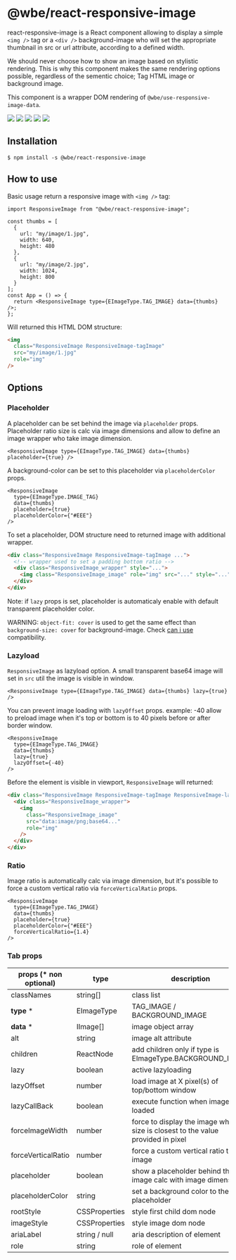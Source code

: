 # @wbe/react-responsive-image

react-responsive-image is a React component allowing to display a simple `<img />` tag or
a `<div />` background-image who will set the appropriate thumbnail in src or url attribute,
according to a defined width.

We should never choose how to show an image based on stylistic rendering.
This is why this component makes the same rendering options possible, regardless of the sementic choice;
Tag HTML image or background image.

This component is a wrapper DOM rendering of `@wbe/use-responsive-image-data`.

![](https://img.shields.io/npm/v/@wbe/react-responsive-image/latest.svg)
![](https://img.shields.io/bundlephobia/minzip/@wbe/react-responsive-image.svg)
![](https://img.shields.io/david/willybrauner/libraries.svg?path=packages%2Freact-components%2Freact-responsive-image)
![](https://img.shields.io/npm/dt/@wbe/react-responsive-image.svg)
![](https://img.shields.io/npm/l/@wbe/react-responsive-image.svg)

## Installation

```shell script
$ npm install -s @wbe/react-responsive-image
```

## How to use

Basic usage return a responsive image with `<img />` tag:

```tsx
import ResponsiveImage from "@wbe/react-responsive-image";

const thumbs = [
  {
    url: "my/image/1.jpg",
    width: 640,
    height: 480
  },
  {
    url: "my/image/2.jpg",
    width: 1024,
    height: 800
  }
];
const App = () => {
  return <ResponsiveImage type={EImageType.TAG_IMAGE} data={thumbs} />;
};
```

Will returned this HTML DOM structure:

```html
<img
  class="ResponsiveImage ResponsiveImage-tagImage"
  src="my/image/1.jpg"
  role="img"
/>
```

## Options

### Placeholder

A placeholder can be set behind the image via `placeholder` props. Placeholder
ratio size is calc via image dimensions and allow to define an image wrapper
who take image dimension.

```tsx
<ResponsiveImage type={EImageType.TAG_IMAGE} data={thumbs} placeholder={true} />
```

A background-color can be set to this placeholder via `placeholderColor` props.

```tsx
<ResponsiveImage
  type={EImageType.IMAGE_TAG}
  data={thumbs}
  placeholder={true}
  placeholderColor={"#EEE"}
/>
```

To set a placeholder, DOM structure need to returned image with additional wrapper.

```html
<div class="ResponsiveImage ResponsiveImage-tagImage ...">
  <!-- wrapper used to set a padding bottom ratio -->
  <div class="ResponsiveImage_wrapper" style="...">
    <img class="ResponsiveImage_image" role="img" src="..." style="..." />
  </div>
</div>
```

Note: if `lazy` props is set, placeholder is automaticaly enable with default transparent
placeholder color.

WARNING: `object-fit: cover` is used to get the same effect than `background-size: cover` for background-image.
Check [can i use](https://caniuse.com/#search=object-fit) compatibility.

### Lazyload

`ResponsiveImage` as lazyload option. A small transparent base64 image will set in `src` util
the image is visible in window.

```tsx
<ResponsiveImage type={EImageType.TAG_IMAGE} data={thumbs} lazy={true} />
```

You can prevent image loading with `lazyOffset` props.
example: -40 allow to preload image when it's top or bottom is to 40 pixels before
or after border window.

```tsx
<ResponsiveImage
  type={EImageType.TAG_IMAGE}
  data={thumbs}
  lazy={true}
  lazyOffset={-40}
/>
```

Before the element is visible in viewport, `ResponsiveImage` will returned:

```html
<div class="ResponsiveImage ResponsiveImage-tagImage ResponsiveImage-lazyload">
  <div class="ResponsiveImage_wrapper">
    <img
      class="ResponsiveImage_image"
      src="data:image/png;base64..."
      role="img"
    />
  </div>
</div>
```

### Ratio

Image ratio is automatically calc via image dimension, but it's possible to force
a custom vertical ratio via `forceVerticalRatio` props.

```tsx
<ResponsiveImage
  type={EImageType.TAG_IMAGE}
  data={thumbs}
  placeholder={true}
  placeholderColor={"#EEE"}
  forceVerticalRatio={1.4}
/>
```

### Tab props

| props (\* non optional) | type          | description                                                                     | default value |
| ----------------------- | ------------- | ------------------------------------------------------------------------------- | ------------- |
| classNames              | string[]      | class list                                                                      | /             |
| **type** \*             | EImageType    | TAG_IMAGE / BACKGROUND_IMAGE                                                    | /             |
| **data** \*             | IImage[]      | image object array                                                              | /             |
| alt                     | string        | image alt attribute                                                             | /             |
| children                | ReactNode     | add children only if type is EImageType.BACKGROUND_IMAGE                        | /             |
| lazy                    | boolean       | active lazyloading                                                              | false         |
| lazyOffset              | number        | load image at X pixel(s) of top/bottom window                                   | 0             |
| lazyCallBack            | boolean       | execute function when image is loaded                                           | /             |
| forceImageWidth         | number        | force to display the image whose size is closest to the value provided in pixel | /             |
| forceVerticalRatio      | number        | force a custom vertical ratio to the image                                      | /             |
| placeholder             | boolean       | show a placeholder behind the image calc with image dimension                   | false         |
| placeholderColor        | string        | set a background color to the placeholder                                       | transparent   |
| rootStyle               | CSSProperties | style first child dom node                                                      | /             |
| imageStyle              | CSSProperties | style image dom node                                                            | /             |
| ariaLabel               | string / null | aria description of element                                                     | /             |
| role                    | string        | role of element                                                                 | img           |
